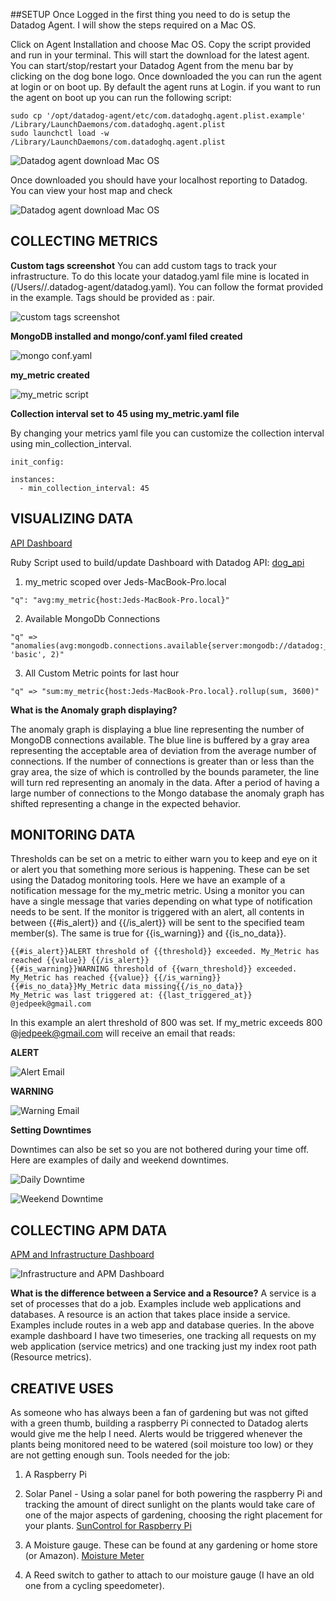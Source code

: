 ##SETUP
Once Logged in the first thing you need to do is setup the Datadog Agent.
I will show the steps required on a Mac OS.

Click on Agent Installation and choose Mac OS.
Copy the script provided and run in your terminal.
This will start the download for the latest agent.
You can start/stop/restart your Datadog Agent from the menu bar by clicking on the dog bone logo.
Once downloaded the you can run the agent at login or on boot up.
By default the agent runs at Login.
if you want to run the agent on boot up you can run the following script:

```
sudo cp '/opt/datadog-agent/etc/com.datadoghq.agent.plist.example' /Library/LaunchDaemons/com.datadoghq.agent.plist
sudo launchctl load -w /Library/LaunchDaemons/com.datadoghq.agent.plist
```

![Datadog agent download Mac OS](DATADOG_SCREENSHOTS/Download_DD_Agent.png)

Once downloaded you should have your localhost reporting to Datadog. You can view your host map and check

![Datadog agent download Mac OS](DATADOG_SCREENSHOTS/DD_Hostmap.png)


## COLLECTING METRICS
**Custom tags screenshot**
You can add custom tags to track your infrastructure. To do this locate your datadog.yaml file
mine is located in (/Users/<username>/.datadog-agent/datadog.yaml).
You can follow the format provided in the example. Tags should be provided as <key>:<value> pair.

![custom tags screenshot](DATADOG_SCREENSHOTS/Custom_Tags.png?raw=true "Custom Tags")

**MongoDB installed and mongo/conf.yaml filed created**

![mongo conf.yaml](DATADOG_SCREENSHOTS/mongo_yaml.png)

**my_metric created**

![my_metric script](DATADOG_SCREENSHOTS/my_metric_python_script.png)


**Collection interval set to 45 using my_metric.yaml file**

By changing your metrics yaml file you can customize the collection interval using min_collection_interval.

```
init_config:

instances:
  - min_collection_interval: 45
  ```

## VISUALIZING DATA

[API Dashboard](https://app.datadoghq.com/dash/1021540/apimetrics?tile_size=m&page=0&is_auto=false&from_ts=1545081000000&to_ts=1545084600000&live=true)

Ruby Script used to build/update Dashboard with Datadog API: [dog_api](dog_api.rb)

1. my_metric scoped over Jeds-MacBook-Pro.local
```
"q": "avg:my_metric{host:Jeds-MacBook-Pro.local}"

```

2. Available MongoDb Connections
```
"q" => "anomalies(avg:mongodb.connections.available{server:mongodb://datadog:_localhost:27017}, 'basic', 2)"
```

3. All Custom Metric points for last hour
```
"q" => "sum:my_metric{host:Jeds-MacBook-Pro.local}.rollup(sum, 3600)"
```


**What is the Anomaly graph displaying?**

The anomaly graph is displaying a blue line representing the number of MongoDB connections available. The blue line is buffered by a gray area representing the acceptable area of deviation from the average number of connections. If the number of connections is greater than or less than the gray area, the size of which is controlled by the bounds parameter, the line will turn red representing an anomaly in the data. After a period of having a large number of connections to the Mongo database the anomaly graph has shifted representing a change in the expected behavior.


## MONITORING DATA

Thresholds can be set on a metric to either warn you to keep and eye on it or alert you that something more serious is happening. These can be set using the Datadog monitoring tools.
Here we have an example of a notification message for the my_metric metric. Using a monitor you can have a single message that varies depending on what type of notification needs to be sent.
If the monitor is triggered with an alert, all contents in between {{#is_alert}} and {{/is_alert}} will be sent to the specified team member(s). The same is true for {{is_warning}} and {{is_no_data}}.

```
{{#is_alert}}ALERT threshold of {{threshold}} exceeded. My_Metric has reached {{value}} {{/is_alert}}
{{#is_warning}}WARNING threshold of {{warn_threshold}} exceeded. My_Metric has reached {{value}} {{/is_warning}}
{{#is_no_data}}My_Metric data missing{{/is_no_data}}
My_Metric was last triggered at: {{last_triggered_at}}
@jedpeek@gmail.com
```

In this example an alert threshold of 800 was set. If my_metric exceeds 800 @jedpeek@gmail.com will receive an email that reads:

**ALERT**

![Alert Email](DATADOG_SCREENSHOTS/Datadog_Alert.png)

**WARNING**

![Warning Email](DATADOG_SCREENSHOTS/Warning_Email.png)

**Setting Downtimes**

Downtimes can also be set so you are not bothered during your time off. Here are examples of daily and weekend downtimes.

![Daily Downtime](DATADOG_SCREENSHOTS/Downtime_Daily.png)

![Weekend Downtime](DATADOG_SCREENSHOTS/Weekend_Downtime.png)



## COLLECTING APM DATA
[APM and Infrastructure Dashboard](https://app.datadoghq.com/dash/1022589/infrastructure-and-apm?tile_size=m&page=0&is_auto=false&from_ts=1545080940000&to_ts=1545084540000&live=true)

![Infrastructure and APM Dashboard](DATADOG_SCREENSHOTS/Infrastructure_and_APM_timeboard.png)

**What is the difference between a Service and a Resource?**
A service is a set of processes that do a job. Examples include web applications and databases.
A resource is an action that takes place inside a service. Examples include routes in a web app and database queries. In the above example dashboard I have two timeseries, one tracking all requests on my web application (service metrics) and one tracking just my index root path (Resource metrics).

## CREATIVE USES

As someone who has always been a fan of gardening but was not gifted with a green thumb, building a raspberry Pi connected to Datadog alerts would give me the help I need. Alerts would be triggered whenever the plants being monitored need to be watered (soil moisture too low) or they are not getting enough sun.
Tools needed for the job:

1. A Raspberry Pi

2. Solar Panel - Using a solar panel for both powering the raspberry Pi and tracking the amount of direct sunlight on the plants would take care of one of the major aspects of gardening, choosing the right placement for your plants. [SunControl for Raspberry Pi](https://www.kickstarter.com/projects/sunair/suncontrol-diy-solar-power-for-the-raspberry-pi-ar)

3. A Moisture gauge. These can be found at any gardening or home store (or Amazon). [Moisture Meter](https://www.amazon.com/Moisture-Gardens-Sensor-Flowers-Vegetable/dp/B07DL1V4V9/ref=asc_df_B07DL1V4V9/?tag=hyprod-20&linkCode=df0&hvadid=242120314056&hvpos=1o16&hvnetw=g&hvrand=2686245420727738238&hvpone=&hvptwo=&hvqmt=&hvdev=c&hvdvcmdl=&hvlocint=&hvlocphy=9031341&hvtargid=pla-486737576574&psc=1)

5. A Reed switch to gather to attach to our moisture gauge (I have an old one from a cycling speedometer).
